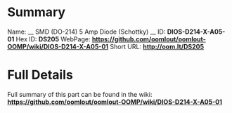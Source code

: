 
Summary
=================

Name: __ SMD (DO-214) 5 Amp Diode (Schottky) __
ID: __DIOS-D214-X-A05-01__
Hex ID: __DS205__
WebPage: __https://github.com/oomlout/oomlout-OOMP/wiki/DIOS-D214-X-A05-01__
Short URL: __http://oom.lt/DS205__

Full Details
==========================
Full summary of this part can be found in the wiki:   
__https://github.com/oomlout/oomlout-OOMP/wiki/DIOS-D214-X-A05-01__   

